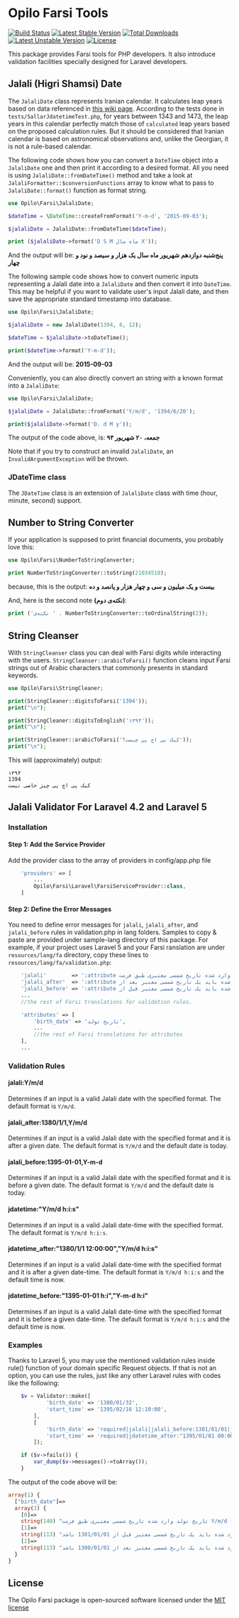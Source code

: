# Opilo Farsi Tools

[![Build Status](https://travis-ci.org/opilo/farsi.svg)](https://travis-ci.org/opilo/farsi)
[![Latest Stable Version](https://poser.pugx.org/opilo/farsi/v/stable)](https://packagist.org/packages/opilo/farsi)
[![Total Downloads](https://poser.pugx.org/opilo/farsi/downloads)](https://packagist.org/packages/opilo/farsi)
[![Latest Unstable Version](https://poser.pugx.org/opilo/farsi/v/unstable)](https://packagist.org/packages/opilo/farsi)
[![License](https://poser.pugx.org/opilo/farsi/license)](https://packagist.org/packages/opilo/farsi)

This package provides Farsi tools for PHP developers. It also introduce validation facilities specially designed for Laravel developers.

## Jalali (Higri Shamsi) Date
The `JalaliDate` class represents Iranian calendar. It calculates leap years based on data referenced in [this wiki page](https://fa.wikipedia.org/wiki/گاه‌شماری_رسمی_ایران).
According to the tests done in `tests/SallarJdatetimeTest.php`, for years between 1343 and 1473, the leap years in this calendar perfectly match those of `calculated` leap years based on the proposed calculation rules.
But it should be considered that Iranian calendar is based on astronomical observations and, unlike the Georgian, it is not a rule-based calendar.

The following code shows how you can convert a `DateTime` object into a `JalaliDate` one and then print it according to a desired format.
All you need is using `JalaliDate::fromDateTime()` method and take a look at `JalaliFormatter::$conversionFunctions` array to know what to pass to `JalaliDate::format()` function as format string.

```php
use Opilo\Farsi\JalaliDate;

$dateTime = \DateTime::createFromFormat('Y-m-d', '2015-09-03');

$jalaliDate = JalaliDate::fromDateTime($dateTime);

print ($jalaliDate->format('D S M ماه سال X'));
```

And the output will be: **پنج‌شنبه دوازدهم شهریور ماه سال یک هزار و سیصد و نود و چهار**

The following sample code shows how to convert numeric inputs representing a Jalali date into a `JalaliDate` and then convert it into `DateTime`.
This may be helpful if you want to validate user's input Jalali date, and then save the appropriate standard timestamp into database.

```php
use Opilo\Farsi\JalaliDate;

$jalaliDate = new JalaliDate(1394, 6, 12);

$dateTime = $jalaliDate->toDateTime();

print($dateTime->format('Y-m-d'));
```

And the output will be: **2015-09-03**

Conveniently, you can also directly convert an string with a known format into a `JalaliDate`:

```php
use Opilo\Farsi\JalaliDate;

$jalaliDate = JalaliDate::fromFormat('Y/m/d', '1394/6/20');

print($jalaliDate->format('D، d M y'));
```

The output of the code above, is: **جمعه، ۲۰ شهریور ۹۴**

Note that if you try to construct an invalid `JalaliDate`, an `InvalidArgumentException` will be thrown.

### JDateTime class
The `JDateTime` class is an extension of `JalaliDate` class with time (hour, minute, second) support.

## Number to String Converter
If your application is supposed to print financial documents, you probably love this:

```php
use Opilo\Farsi\NumberToStringConverter;

print NumberToStringConverter::toString(21034510);
```
because, this is the output: **بیست و یک میلیون و سی و چهار هزار و پانصد و ده**

And, here is the second note **(نکته‌ی دوم)**:

```php
print ('نکته‌ی ' . NumberToStringConverter::toOrdinalString(2));
```

## String Cleanser
With `StringCleanser` class you can deal with Farsi digits while interacting with the users.
`StringCleanser::arabicToFarsi()` function cleans input Farsi strings out of Arabic characters that commonly presents in standard keywords.

```php
use Opilo\Farsi\StringCleaner;

print(StringCleaner::digitsToFarsi('1394'));
print("\n");

print(StringCleaner::digitsToEnglish('۱۳۹۴'));
print("\n");

print(StringCleaner::arabicToFarsi('كيك پي اچ پي چيست؟'));
print("\n");
```

This will (approximately) output:

    ۱۳۹۴
    1394
    کیک پی اچ پی چیز خاصی نیست

## Jalali Validator For Laravel 4.2 and Laravel 5

### Installation

#### Step 1: Add the Service Provider

Add the provider class to the array of providers in config/app.php file

```php
	'providers' => [
	    ...
        Opilo\Farsi\Laravel\FarsiServiceProvider::class,
	]
```

#### Step 2: Define the Error Messages

You need to define error messages for `jalali`, `jalali_after`, and `jalali_before` rules in validation.php in lang folders. Samples to copy & paste are provided under sample-lang directory of this package.
For example, if your project uses Laravel 5 and your Farsi ranslation are under `resources/lang/fa` directory, copy these lines to `resources/lang/fa/validation.php`:

```php
    'jalali'        => ':attribute وارد شده تاریخ شمسی معتبری طبق فرمت :format نیست (مثال معتبر: :fa-sample).',
    'jalali_after'  => ':attribute وارد شده باید یک تاریخ شمسی معتبر بعد از :date باشد.',
    'jalali_before' => ':attribute وارد شده باید یک تاریخ شمسی معتبر قبل از :date باشد.',
    ...
    //the rest of Farsi translations for validation rules.

    'attributes' => [
        'birth_date' => 'تاریخ تولد',
        ...
        //the rest of Farsi translations for attributes
    ],
    ...
```

### Validation Rules

#### jalali:Y/m/d

Determines if an input is a valid Jalali date with the specified format. The default format is `Y/m/d`.

#### jalali_after:1380/1/1,Y/m/d

Determines if an input is a valid Jalali date with the specified format and it is after a given date. The default format is `Y/m/d` and the default date is today.

#### jalali_before:1395-01-01,Y-m-d

Determines if an input is a valid Jalali date with the specified format and it is before a given date. The default format is `Y/m/d` and the default date is today.

#### jdatetime:"Y/m/d h:i:s"

Determines if an input is a valid Jalali date-time with the specified format. The default format is `Y/m/d h:i:s`.

#### jdatetime_after:"1380/1/1 12:00:00","Y/m/d h:i:s"

Determines if an input is a valid Jalali date-time with the specified format and it is after a given date-time. The default format is `Y/m/d h:i:s` and the default time is now.

#### jdatetime_before:"1395-01-01 h:i","Y-m-d h:i"

Determines if an input is a valid Jalali date-time with the specified format and it is before a given date-time. The default format is `Y/m/d h:i:s` and the default time is now.

### Examples

Thanks to Laravel 5, you may use the mentioned validation rules inside rule() function of your domain specific Request objects.
If that is not an option, you can use the rules, just like any other Laravel rules with codes like the following:

```php
    $v = Validator::make([
            'birth_date' => '1380/01/32',
            'start_time' => '1395/02/16 12:10:00',
        ],
        [
            'birth_date' => 'required|jalali|jalali_before:1381/01/01|jalali_after:1300/01/01,Y/m/d',
            'start_time' => 'required|jdatetime_after:"1395/01/01 00:00:00"|jdatetime_before:"1396/01/01 00:00:00"',
        ]);

    if ($v->fails()) {
        var_dump($v->messages()->toArray());
    }
```

The output of the code above will be:

```php
array(1) {
  ["birth_date"]=>
  array(3) {
    [0]=>
    string(140) "تاریخ تولد وارد شده تاریخ شمسی معتبری طبق فرمت Y/m/d نیست (مثال معتبر: ۱۳۹۴/۹/۱۳)."
    [1]=>
    string(113) "تاریخ تولد وارد شده باید یک تاریخ شمسی معتبر قبل از 1381/01/01 باشد."
    [2]=>
    string(113) "تاریخ تولد وارد شده باید یک تاریخ شمسی معتبر بعد از 1300/01/01 باشد."
  }
}
```

## License

The Opilo Farsi package is open-sourced software licensed under the [MIT license](http://opensource.org/licenses/MIT)